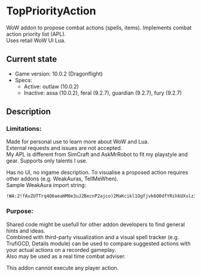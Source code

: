 # TopPriorityAction
WoW addon to propose combat actions (spells, items). Implements combat action priority list (APL).\
Uses retail WoW UI Lua.

## Current state
- Game version: 10.0.2 (Dragonflight)
- Specs:
  - Active: outlaw (10.0.2)
  - Inactive: assa (10.0.2), feral (9.2.7), guardian (9.2.7), fury (9.2.7)

## Description

### Limitations:
Made for personal use to learn more about WoW and Lua.\
External requests and issues are not accepted.\
My APL is different from SimCraft and AskMrRobot to fit my playstyle and gear. Supports only talents I use.

Has no UI, no ingame description. To visualise a proposed action requires other addons (e.g. WeakAuras, TellMeWhen).\
Sample WeakAura import string:
```
!WA:2!fAvZUTTrq4Q6aeaHM0e3uJ2BecnP2ajco)2MaKcikl1Ogfjvk6O0dfYRihkUXulz3DPSvkqbQouKZ6rqN7jb0xa)eqiu0hG8i4d9CNDjPCSRRlpiS7SZFFZoZ3Qc1xF06UR7(2Vyo1jK1nmM7aRXpSTNNaKfM7elKHJSHdLrFPxmZrsdzBUvrd8JdYyoZGeZj9b24YTiJGIaZLpj14p6Jxqyo(H8oHuMCq1ATSRzT0jmmWn8aw3dOrWEhLVTM7qW3uLc7nvYPdhcCXvVfpB5FBkNebdstM5UWGyppBuc)z1A2P(UnxKEsFTwcjrglmJzu5GOaYeGBXWutu0cgdm5rv9jsJxacbzi8or8aT0oCWJEOv3o1A2CQicccA4kkMbFfYsUuQIIOB0RsF7ov6xPQDJ2T6VBNDQyxltZgiaIEWQcL2IBBq07o)QMYcvvZYXhC2pzJvzuxeJ0dx0VALU297AxXYo5Qhw4pUiFt9msfB80NAuQDhv(1T0wgsFGPvq9DQiB8uJ7E)hD3V(X)7JvGgpUu97wA1HzjVKhdAzyEFMa)lOfyYAVB3sgeMRXjs))shNyoh1TIgpyGtb2Pcdz1zNRrRsLSAYfJ7uLsR))xGptNNdtovEKFhMMokyM7m3ZS7Bm2wD5M3F6tDbljDe4olML1BVrYv)WORRmzmyNk6fHUWV)bhJtnaNrcEjolG(7NpEFaIQGnNoslcgb)zciWtpDLCzCQqG99CIe8NJ9qwWq0gXt2i5klXTdio7pKhgZCF7grRlX55(cFco59QSj9Opxlu)JxiFebviBHjlKbZwDCPBYIU275HQHbH8VRqHcR9UuP5jLzLDTBh9jAHKye)ys70J6k9nRGBponw0dbxTWFDzkDXpKLrhPp)1yLJ6nbbipehSbfvKzR2TQLCfoIlLoZ1k6OtJ1WVzzGGjJUwDo9ngFFmXflmedB7tH98iTul7GqUBpojAAVSfPjWyQGoia2ldZVhLwYLxUksk2OJSFwJQpV9U2nB0Q25upDYwKS9j21L(g4Mza)cUkyRm9Vwomi8G6C4NIbMZKoxA7Y37HP1c1blu)K7OPQnQmB5GyPmK1EmWrcX5kXnb2qP)NQ1pVomtTP6Q64rXc4BZL4BQo0xhDBFQZ(mKbDnTfDDibq6YMuu811bWeRIa3FGpqh6ljMbHe3xodDzFgskGhirRyYnSgfhiPfTCcicXgj)yrtvhE6cS4OwmNRBMvijPy0nYFZq1kSdvqWBhx)zegv1GfYEKf(caxw)iGiGUsUgOxo5kyz3vnFGQOFOGlaC23vmvPN23BBoIqz1taT2jEjdt8t2EGhLrf(Nv8ckl9orX8eTocSQz5fo(IZNWEMVjmCubEkBG4rjUftEDrt0zYBnZnSFkNWEkw9hheI1qd0wGJSgiBzVk3bFJ5oz8B3j1hLkMQx(BagynjI0fKskBOy3ixmQBM5K8xgUTr5YLtFEOhq2VcwbeLXBmwn9RzBw68EnR0zSwr8P1xXQiK8jpjDbWRsccuClBwQYo7G2FEU6CYYBNJ1TkAfZAHxK15iL7MN8xmUySXObBPOJ3AUm0zCk)4Nv43MxI6oftbd1FK4EXu3fE(pU3Mn2QsJT)klsqKpzTJth20XtDRpOBvRA1AzDc)Xa0yp6WICkt5AWFHNszSvc5qwZ6afzfzUQ3HQVzlonVJCVLiph682rPhSUW6HLVF5hS(4)8v)Zp
```

### Purpose:
Shared code might be usefull for other addon developers to find general hints and ideas.\
Combined with third-party visualization and a visual spell tracker (e.g. TrufiGCD, Details module) can be used to compare suggested actions with your actual actions on a recorded gameplay.\
Also may be used as a real time combat adviser.

This addon cannot execute any player action.
